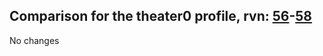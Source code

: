 ## Comparison for the theater0 profile, rvn: [56](https://github.com/PRO100KatYT/FortniteProfileRevisions/tree/main/profiles/theater0/56%20theater0.json)-[58](https://github.com/PRO100KatYT/FortniteProfileRevisions/tree/main/profiles/theater0/58%20theater0.json)

No changes
